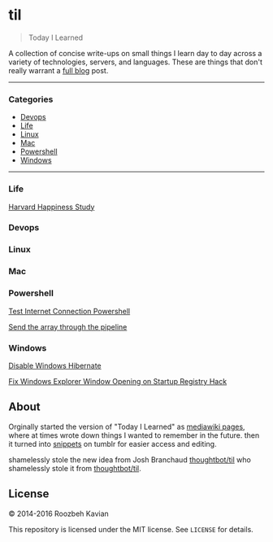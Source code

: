 # til

> Today I Learned

A collection of concise write-ups on small things I learn day to day across a
variety of technologies, servers, and languages. These are things that don't really
warrant a [full blog](https://roozbeh.io) post. 

---

### Categories

* [Devops](#devops)
* [Life](#life)
* [Linux](#linux)
* [Mac](#mac)
* [Powershell](#powershell)
* [Windows](#windows)

---
### Life
[Harvard Happiness Study](life/harvard-happiness-study.md)
### Devops
### Linux
### Mac
### Powershell
[Test Internet Connection Powershell](powershell/speedtest.md)

[Send the array through the pipeline](powershell/foreach.md)
### Windows
[Disable Windows Hibernate](windows/hibernate-enable-disable.md)

[Fix Windows Explorer Window Opening on Startup Registry Hack](windows/fix_explorer_windows_startup.md)

## About

Orginally started the version of "Today I Learned" as [mediawiki pages](http://wiki.gqdev.com), where at times wrote down things I wanted to remember in the future. 
then it turned  into [snippets](http://snippets.roozbehk.com/) on tumblr for easier access and editing.

shamelessly stole the new idea from Josh Branchaud [thoughtbot/til](https://github.com/jbranchaud/til) who shamelessly stole it from [thoughtbot/til](https://github.com/thoughtbot/til).

## License

&copy; 2014-2016 Roozbeh Kavian

This repository is licensed under the MIT license. See `LICENSE` for
details.
